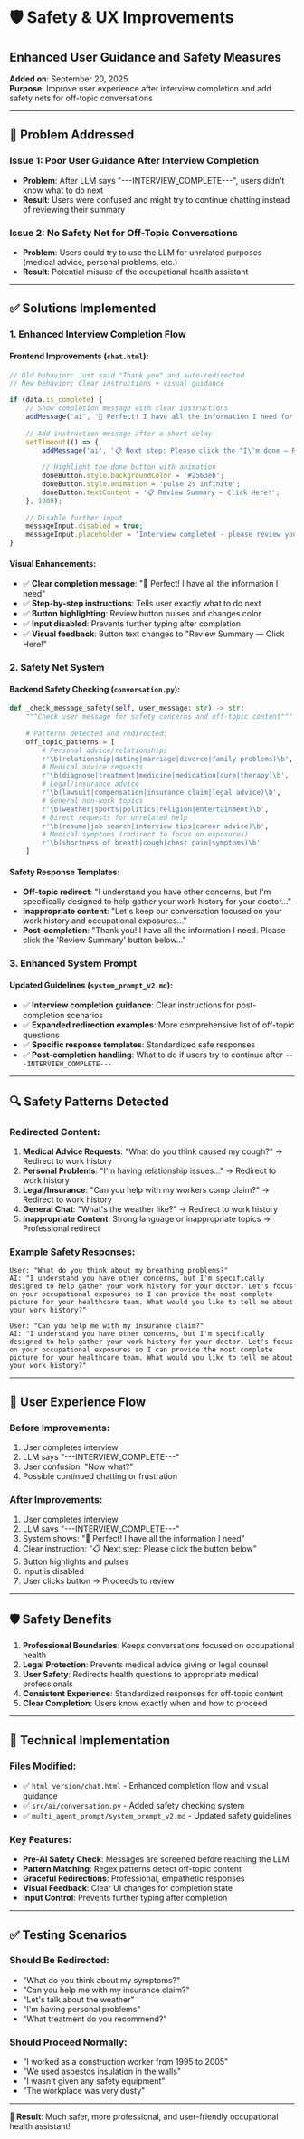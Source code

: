# 🛡️ Safety & UX Improvements
## Enhanced User Guidance and Safety Measures

**Added on**: September 20, 2025  
**Purpose**: Improve user experience after interview completion and add safety nets for off-topic conversations

---

## 🎯 **Problem Addressed**

### Issue 1: Poor User Guidance After Interview Completion
- **Problem**: After LLM says "---INTERVIEW_COMPLETE---", users didn't know what to do next
- **Result**: Users were confused and might try to continue chatting instead of reviewing their summary

### Issue 2: No Safety Net for Off-Topic Conversations  
- **Problem**: Users could try to use the LLM for unrelated purposes (medical advice, personal problems, etc.)
- **Result**: Potential misuse of the occupational health assistant

---

## ✅ **Solutions Implemented**

### 1. **Enhanced Interview Completion Flow** 

#### Frontend Improvements (`chat.html`):
```javascript
// Old behavior: Just said "Thank you" and auto-redirected
// New behavior: Clear instructions + visual guidance

if (data.is_complete) {
    // Show completion message with clear instructions
    addMessage('ai', '🎉 Perfect! I have all the information I need for your occupational history.');
    
    // Add instruction message after a short delay
    setTimeout(() => {
        addMessage('ai', '📋 Next step: Please click the "I\'m done — Review summary" button below to see your summary and send it to your doctor.');
        
        // Highlight the done button with animation
        doneButton.style.backgroundColor = '#2563eb';
        doneButton.style.animation = 'pulse 2s infinite';
        doneButton.textContent = '📋 Review Summary — Click Here!';
    }, 1000);
    
    // Disable further input
    messageInput.disabled = true;
    messageInput.placeholder = 'Interview completed - please review your summary below!';
}
```

#### Visual Enhancements:
- ✅ **Clear completion message**: "🎉 Perfect! I have all the information I need"
- ✅ **Step-by-step instructions**: Tells user exactly what to do next
- ✅ **Button highlighting**: Review button pulses and changes color
- ✅ **Input disabled**: Prevents further typing after completion
- ✅ **Visual feedback**: Button text changes to "Review Summary — Click Here!"

### 2. **Safety Net System**

#### Backend Safety Checking (`conversation.py`):
```python
def _check_message_safety(self, user_message: str) -> str:
    """Check user message for safety concerns and off-topic content"""
    
    # Patterns detected and redirected:
    off_topic_patterns = [
        # Personal advice/relationships  
        r'\b(relationship|dating|marriage|divorce|family problems)\b',
        # Medical advice requests
        r'\b(diagnose|treatment|medicine|medication|cure|therapy)\b',
        # Legal/insurance advice
        r'\b(lawsuit|compensation|insurance claim|legal advice)\b',
        # General non-work topics
        r'\b(weather|sports|politics|religion|entertainment)\b',
        # Direct requests for unrelated help
        r'\b(resume|job search|interview tips|career advice)\b',
        # Medical symptoms (redirect to focus on exposures)
        r'\b(shortness of breath|cough|chest pain|symptoms)\b'
    ]
```

#### Safety Response Templates:
- **Off-topic redirect**: "I understand you have other concerns, but I'm specifically designed to help gather your work history for your doctor..."
- **Inappropriate content**: "Let's keep our conversation focused on your work history and occupational exposures..."
- **Post-completion**: "Thank you! I have all the information I need. Please click the 'Review Summary' button below..."

### 3. **Enhanced System Prompt**

#### Updated Guidelines (`system_prompt_v2.md`):
- ✅ **Interview completion guidance**: Clear instructions for post-completion scenarios
- ✅ **Expanded redirection examples**: More comprehensive list of off-topic questions
- ✅ **Specific response templates**: Standardized safe responses
- ✅ **Post-completion handling**: What to do if users try to continue after `---INTERVIEW_COMPLETE---`

---

## 🔍 **Safety Patterns Detected**

### **Redirected Content**:
1. **Medical Advice Requests**: "What do you think caused my cough?" → Redirect to work history
2. **Personal Problems**: "I'm having relationship issues..." → Redirect to work history  
3. **Legal/Insurance**: "Can you help with my workers comp claim?" → Redirect to work history
4. **General Chat**: "What's the weather like?" → Redirect to work history
5. **Inappropriate Content**: Strong language or inappropriate topics → Professional redirect

### **Example Safety Responses**:
```
User: "What do you think about my breathing problems?"
AI: "I understand you have other concerns, but I'm specifically designed to help gather your work history for your doctor. Let's focus on your occupational exposures so I can provide the most complete picture for your healthcare team. What would you like to tell me about your work history?"

User: "Can you help me with my insurance claim?"
AI: "I understand you have other concerns, but I'm specifically designed to help gather your work history for your doctor. Let's focus on your occupational exposures so I can provide the most complete picture for your healthcare team. What would you like to tell me about your work history?"
```

---

## 🎯 **User Experience Flow**

### **Before Improvements**:
1. User completes interview
2. LLM says "---INTERVIEW_COMPLETE---"  
3. User confusion: "Now what?"
4. Possible continued chatting or frustration

### **After Improvements**:
1. User completes interview
2. LLM says "---INTERVIEW_COMPLETE---"
3. System shows: "🎉 Perfect! I have all the information I need"
4. Clear instruction: "📋 Next step: Please click the button below"
5. Button highlights and pulses
6. Input is disabled
7. User clicks button → Proceeds to review

---

## 🛡️ **Safety Benefits**

1. **Professional Boundaries**: Keeps conversations focused on occupational health
2. **Legal Protection**: Prevents medical advice giving or legal counsel
3. **User Safety**: Redirects health questions to appropriate medical professionals
4. **Consistent Experience**: Standardized responses for off-topic content
5. **Clear Completion**: Users know exactly when and how to proceed

---

## 🚀 **Technical Implementation**

### **Files Modified**:
- ✅ `html_version/chat.html` - Enhanced completion flow and visual guidance
- ✅ `src/ai/conversation.py` - Added safety checking system
- ✅ `multi_agent_prompt/system_prompt_v2.md` - Updated safety guidelines

### **Key Features**:
- **Pre-AI Safety Check**: Messages are screened before reaching the LLM
- **Pattern Matching**: Regex patterns detect off-topic content
- **Graceful Redirections**: Professional, empathetic responses
- **Visual Feedback**: Clear UI changes for completion state
- **Input Control**: Prevents further typing after completion

---

## ✅ **Testing Scenarios**

### **Should Be Redirected**:
- "What do you think about my symptoms?"
- "Can you help me with my insurance claim?"
- "Let's talk about the weather"
- "I'm having personal problems"
- "What treatment do you recommend?"

### **Should Proceed Normally**:
- "I worked as a construction worker from 1995 to 2005"
- "We used asbestos insulation in the walls"
- "I wasn't given any safety equipment"
- "The workplace was very dusty"

---

**🎉 Result**: Much safer, more professional, and user-friendly occupational health assistant!
